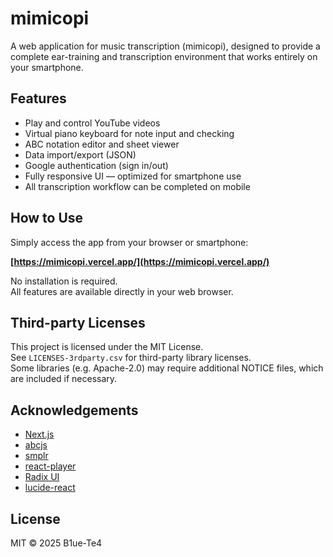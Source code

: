 # mimicopi

A web application for music transcription (mimicopi), designed to provide a complete ear-training and transcription environment that works entirely on your smartphone.

## Features

- Play and control YouTube videos
- Virtual piano keyboard for note input and checking
- ABC notation editor and sheet viewer
- Data import/export (JSON)
- Google authentication (sign in/out)
- Fully responsive UI — optimized for smartphone use
- All transcription workflow can be completed on mobile

## How to Use

Simply access the app from your browser or smartphone:

**[https://mimicopi.vercel.app/](https://mimicopi.vercel.app/)**

No installation is required.  
All features are available directly in your web browser.

## Third-party Licenses

This project is licensed under the MIT License.  
See `LICENSES-3rdparty.csv` for third-party library licenses.  
Some libraries (e.g. Apache-2.0) may require additional NOTICE files, which are included if necessary.

## Acknowledgements

- [Next.js](https://nextjs.org/)
- [abcjs](https://github.com/paulrosen/abcjs)
- [smplr](https://github.com/danigb/smplr)
- [react-player](https://github.com/cookpete/react-player)
- [Radix UI](https://www.radix-ui.com/)
- [lucide-react](https://github.com/lucide-icons/lucide)

## License

MIT © 2025 B1ue-Te4
